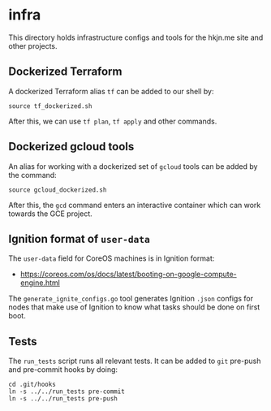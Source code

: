 # infra

This directory holds infrastructure configs and tools for the hkjn.me site and other projects.

## Dockerized Terraform

A dockerized Terraform alias `tf` can be added to our shell by:

```
source tf_dockerized.sh
```

After this, we can use `tf plan`, `tf apply` and other commands.

## Dockerized gcloud tools

An alias for working with a dockerized set of `gcloud` tools can be
added by the command:

```
source gcloud_dockerized.sh
```

After this, the `gcd` command enters an interactive container which
can work towards the GCE project.

## Ignition format of  `user-data`

The `user-data` field for CoreOS machines is in Ignition format:

* https://coreos.com/os/docs/latest/booting-on-google-compute-engine.html

The `generate_ignite_configs.go` tool generates Ignition `.json` configs for
nodes that make use of Ignition to know what tasks should be done on first boot.

## Tests

The `run_tests` script runs all relevant tests. It can be added to `git`
pre-push and pre-commit hooks by doing:

```
cd .git/hooks
ln -s ../../run_tests pre-commit
ln -s ../../run_tests pre-push
